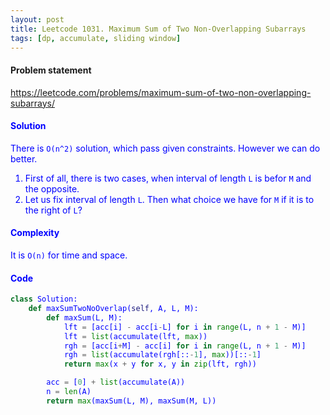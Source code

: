 ```yaml
---
layout: post
title: Leetcode 1031. Maximum Sum of Two Non-Overlapping Subarrays
tags: [dp, accumulate, sliding window]
---
```


#### Problem statement

<a href="https://leetcode.com/problems/maximum-sum-of-two-non-overlapping-subarrays/"> <font color = blue>https://leetcode.com/problems/maximum-sum-of-two-non-overlapping-subarrays/

#### Solution
There is `O(n^2)` solution, which pass given constraints. However we can do better.
1. First of all, there is two cases, when interval of length `L` is befor `M` and the opposite.
2. Let us fix interval of length `L`. Then what choice we have for `M` if it is to the right of `L`?

#### Complexity
It is `O(n)` for time and space.

#### Code
```python
class Solution:
    def maxSumTwoNoOverlap(self, A, L, M):
        def maxSum(L, M):
            lft = [acc[i] - acc[i-L] for i in range(L, n + 1 - M)]
            lft = list(accumulate(lft, max))
            rgh = [acc[i+M] - acc[i] for i in range(L, n + 1 - M)]
            rgh = list(accumulate(rgh[::-1], max))[::-1]
            return max(x + y for x, y in zip(lft, rgh))

        acc = [0] + list(accumulate(A))
        n = len(A)
        return max(maxSum(L, M), maxSum(M, L))
```
